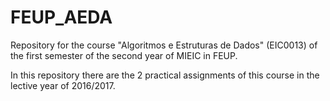 # FEUP_AEDA
Repository for the course "Algoritmos e Estruturas de Dados" (EIC0013) of the first semester of the second year of MIEIC in FEUP.

In this repository there are the 2 practical assignments of this course in the lective year of 2016/2017.
